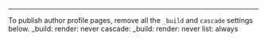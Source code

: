 ---
To publish author profile pages, remove all the `_build` and `cascade` settings below.
_build:
  render: never
cascade:
  _build:
    render: never
    list: always
<!-- --- -->